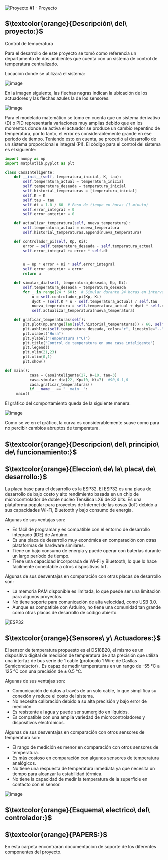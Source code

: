 ![Proyecto #1 - Proyecto](https://user-images.githubusercontent.com/46485082/231865472-c5512f07-7ed4-4264-a168-755b2fdeed73.png)



## $\textcolor{orange}{Descripción\ del\ proyecto:}$

Control de temperatura

Para el desarrollo de este proyecto se tomó como referencia un departamento de dos ambientes que cuenta con un sistema de control de temperatura centralizado.

Locación donde se utilizará el sistema:

![image](https://user-images.githubusercontent.com/46485082/232330151-95e00975-c406-459d-9b26-b272c60c4625.png)

En la imagen siguiente, las flechas negras indican la ubicación de los actuadores y las flechas azules la de los sensores.

![image](https://user-images.githubusercontent.com/46485082/232330179-7fc4ff5d-1a46-4858-99cd-7c98618b0e98.png)

Para el modelado matemático se tomo en cuenta que un sistema derivativo (D) o PID representaría variaciones muy amplias debido que en los momentos donde se activa el actuador se produce un cambio repentino de temperatura, por lo tanto, el error es considerablemente grande en ese periodo de tiempo. Teniendo esto en cuenta, se procedió al desarrollo de un sistema proporcional e integral (PI). El código para el control del sistema es el siguiente:


```python
import numpy as np
import matplotlib.pyplot as plt

class CasaInteligente:
    def __init__(self, temperatura_inicial, K, tau):
        self.temperatura_actual = temperatura_inicial
        self.temperatura_deseada = temperatura_inicial
        self.historial_temperaturas = [temperatura_inicial]
        self.K = K
        self.tau = tau
        self.dt = 1.0 / 60  # Paso de tiempo en horas (1 minuto)
        self.error_integral = 0
        self.error_anterior = 0

    def actualizar_temperatura(self, nueva_temperatura):
        self.temperatura_actual = nueva_temperatura
        self.historial_temperaturas.append(nueva_temperatura)

    def controlador_pi(self, Kp, Ki):
        error = self.temperatura_deseada - self.temperatura_actual
        self.error_integral += error * self.dt
     

        u = Kp * error + Ki * self.error_integral
        self.error_anterior = error
        return u

    def simular_dia(self, temperatura_deseada, Kp, Ki):
        self.temperatura_deseada = temperatura_deseada
        for _ in range(24 * 60):  # Simular durante 24 horas en intervalos de 1 minuto
            u = self.controlador_pi(Kp, Ki)
            dydt = (self.K * u - self.temperatura_actual) / self.tau
            nueva_temperatura = self.temperatura_actual + dydt * self.dt
            self.actualizar_temperatura(nueva_temperatura)

    def graficar_temperaturas(self):
        plt.plot(np.arange(len(self.historial_temperaturas)) / 60, self.historial_temperaturas, label="Temperatura")
        plt.axhline(self.temperatura_deseada, color="r", linestyle="--", label="Temperatura deseada")
        plt.xlabel("Hora")
        plt.ylabel("Temperatura (°C)")
        plt.title("Control de temperatura en una casa inteligente")
        plt.legend()
        plt.ylim(21,23)
        plt.xlim(0,1)
        plt.show()

def main():
           casa = CasaInteligente(27, K=10, tau=3)
           casa.simular_dia(22, Kp=10, Ki=7)  #90,0.1,0
           casa.graficar_temperaturas()
           if __name__ == "__main__":
     main()

```

El gráfico del comportamiento queda de la siguiente manera:

![image](https://user-images.githubusercontent.com/46485082/232332772-fda8ed1e-7f97-4ae8-a67e-85b9c0308c31.png)


Como se ve en el gráfico, la curva es considerablemente suave como para no percibir cambios abruptos de temperatura.



## $\textcolor{orange}{Descripcion\ del\ principio\ de\ funcionamiento:}$


## $\textcolor{orange}{Eleccion\ de\ la\ placa\ de\ desarrollo:}$

La placa base para el desarrollo es la ESP32.
El ESP32 es una placa de desarrollo de bajo costo y alto rendimiento basada en un chip de microcontrolador de doble núcleo Tensilica LX6 de 32 bits.
Es una plataforma popular para proyectos de Internet de las cosas (IoT) debido a sus capacidades Wi-Fi, Bluetooth y bajo consumo de energía.


Algunas de sus ventajas son:

* Es fácil de programar y es compatible con el entorno de desarrollo integrado (IDE) de Arduino.
* Es una placa de desarrollo muy económica en comparación con otras plataformas de hardware similares.
* Tiene un bajo consumo de energía y puede operar con baterías durante un largo período de tiempo.
* Tiene una capacidad incorporada de Wi-Fi y Bluetooth, lo que lo hace fácilmente conectable a otros dispositivos IoT.

Algunas de sus desventajas en comparación con otras placas de desarrollo son:

* La memoria RAM disponible es limitada, lo que puede ser una limitación para algunos proyectos.
* No tiene soporte para comunicación de alta velocidad, como USB 3.0.
* Aunque es compatible con Arduino, no tiene una comunidad tan grande como otras placas de desarrollo de código abierto.


![ESP32](https://user-images.githubusercontent.com/46485082/232334510-c55dec8f-d9e6-456f-92dc-0de1c38f7594.png)


## $\textcolor{orange}{Sensores\ y\ Actuadores:}$

El sensor de temperatura propuesto es el  DS18B20, el mismo es un dispositivo digital de medición de temperatura de alta precisión que utiliza una interfaz de 
bus serie de 1 cable 
(protocolo 1 Wire de Dasllas Semiconductor) . 
Es capaz de medir temperaturas en un rango de -55 °C a 125 °C con una precisión de ± 0.5 °C. 

Algunas de sus ventajas son:

* Comunicación de datos a través de un solo cable, lo que simplifica su conexión y reduce el costo del sistema.
* No necesita calibración debido a su alta precisión y bajo error de medición.
* Es resistente al agua y puede ser sumergido en líquidos.
* Es compatible con una amplia variedad de microcontroladores y dispositivos electrónicos.

Algunas de sus desventajas en comparación con otros sensores de temperatura son:

* El rango de medición es menor en comparación con otros sensores de temperatura.
* Es más costoso en comparación con algunos sensores de temperatura analógicos.
* No tiene una respuesta de temperatura inmediata ya que necesita un tiempo para alcanzar la estabilidad térmica.
* No tiene la capacidad de medir la temperatura de la superficie en contacto con el sensor.

![image](https://user-images.githubusercontent.com/46485082/232333839-a2e7106b-7764-4c70-a872-2db3823f146c.png)


## $\textcolor{orange}{Esquema\ electrico\ del\ controlador:}$




## $\textcolor{orange}{PAPERS:}$


En esta carpeta encontraran documentacion de soporte de los diferentes componentes del proyecto.

